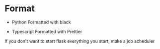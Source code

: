 # Format

* Python Formatted with black

* Typescript Formatted with Prettier

If you don't want to start flask everything you start, make a job scheduler
